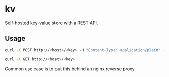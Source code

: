 # kv

Self-hosted key-value store with a REST API.

## Usage

```bash
curl -X POST http://<host>/<key> -H "Content-Type: application/plain" -d "value"
```

```bash
curl -X GET http://<host>/<key>
```

Common use case is to put this behind an nginx reverse proxy.
